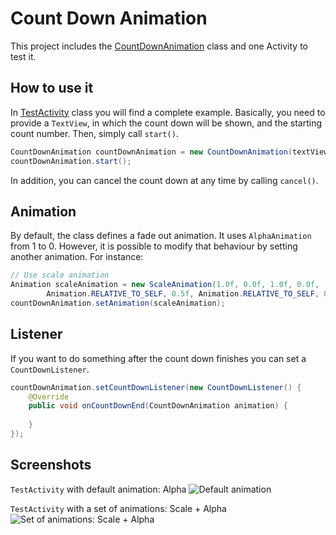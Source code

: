 Count Down Animation
==================

This project includes the [CountDownAnimation](https://github.com/IvanRF/CountDownAnimation/blob/master/src/ar/com/ivanridao/countdownanimation/CountDownAnimation.java) class and one Activity to test it.

How to use it
-----------

In [TestActivity](https://github.com/IvanRF/CountDownAnimation/blob/master/src/ar/com/ivanridao/countdownanimation/TestActivity.java) class you will find a complete example.
Basically, you need to provide a ```TextView```, in which the count down will be shown, and the starting count number. Then, simply call ```start()```.

```java
CountDownAnimation countDownAnimation = new CountDownAnimation(textView, startCount);
countDownAnimation.start();
```

In addition, you can cancel the count down at any time by calling ```cancel()```.

Animation
-----------

By default, the class defines a fade out animation. It uses ```AlphaAnimation``` from 1 to 0.
However, it is possible to modify that behaviour by setting another animation. For instance:

```java
// Use scale animation
Animation scaleAnimation = new ScaleAnimation(1.0f, 0.0f, 1.0f, 0.0f,
  		Animation.RELATIVE_TO_SELF, 0.5f, Animation.RELATIVE_TO_SELF, 0.5f);
countDownAnimation.setAnimation(scaleAnimation);
```

Listener
-----------

If you want to do something after the count down finishes you can set a ```CountDownListener```.

```java
countDownAnimation.setCountDownListener(new CountDownListener() {
	@Override
	public void onCountDownEnd(CountDownAnimation animation) {
	  			
	}
});
```
## Screenshots ##
```TestActivity``` with default animation: Alpha
![Default animation](https://raw.github.com/IvanRF/CountDownAnimation/master/screenshots/CountDownAnimation1.gif)

```TestActivity``` with a set of animations: Scale + Alpha
![Set of animations: Scale + Alpha](https://raw.github.com/IvanRF/CountDownAnimation/master/screenshots/CountDownAnimation2.gif)